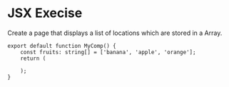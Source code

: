 # JSX Execise

Create a page that displays a list of locations which are stored in a Array.

```
export default function MyComp() {
    const fruits: string[] = ['banana', 'apple', 'orange'];
    return (

    );
}
```